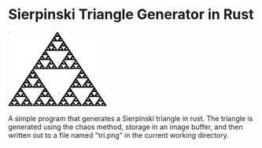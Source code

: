 # Sierpinski Triangle Generator in Rust

![Sierpinski Triangle](img/sierpinski.png "Sierpinski Triangle PNG")

A simple program that generates a Sierpinski triangle in rust.  The
triangle is generated using the chaos method, storage in an image
buffer, and then written out to a file named "tri.png" in the current
working directory.



